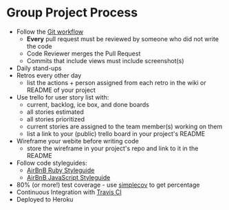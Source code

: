 # Group Project Process

* Follow the [Git workflow](../git-workflow.md)
	* **Every** pull request must be reviewed by someone who did not write the code
	* Code Reviewer merges the Pull Request
	* Commits that include views must include screenshot(s) 
* Daily stand-ups
* Retros every other day
	* list the actions + person assigned from each retro in the wiki or README of your project 
* Use trello for user story list with:
	* current, backlog, ice box, and done boards
	* all stories estimated
	* all stories prioritized
	* current stories are assigned to the team member(s) working on them
	* list a link to your (public) trello board in your project's README
* Wireframe your webite before writing code
	* store the wireframe in your project's repo and link to it in the README 
* Follow code styleguides:
	* [AirBnB Ruby Styleguide](https://github.com/airbnb/ruby)
	* [AirBnB JavaScript Styleguide](https://github.com/airbnb/javascript)
* 80% (or more!) test coverage - use [simplecov](https://www.ruby-toolbox.com/projects/simplecov) to get percentage
* Continuous Integration with [Travis CI](https://travis-ci.org/)
* Deployed to Heroku
